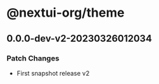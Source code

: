 # @nextui-org/theme

## 0.0.0-dev-v2-20230326012034

### Patch Changes

- First snapshot release v2
